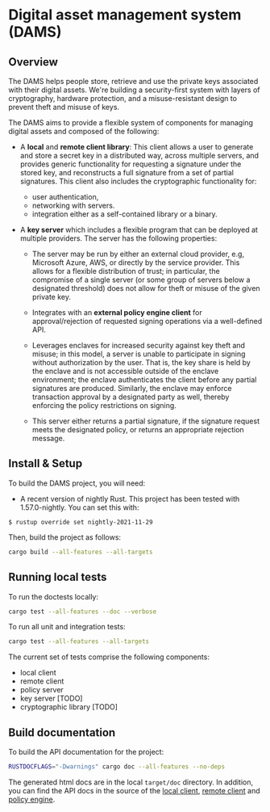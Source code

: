 # Digital asset management system (DAMS)

## Overview

The DAMS helps people store, retrieve and use the private keys associated with their digital assets. We're building a security-first system with layers of cryptography, hardware protection, and a misuse-resistant design to prevent theft and misuse of keys. 

The DAMS aims to provide a flexible system of components for managing digital assets and composed of the following:

* A **local** and **remote client library**: This client allows a user to generate and store a secret key in a distributed way, across multiple servers, and provides generic functionality for requesting a signature under the stored key, and reconstructs a full signature from a set of partial signatures. This client also includes the cryptographic functionality for:
    * user authentication,
    * networking with servers.
    * integration either as a self-contained library or a binary.

* A **key server** which includes a flexible program that can be deployed at multiple providers. The server has the following properties:

    * The server may be run by either an external cloud provider, e.g, Microsoft Azure, AWS, or directly by the service provider. This allows for a flexible distribution of trust; in particular, the compromise of a single server (or some group of servers below a designated threshold) does not allow for theft or misuse of the given private key.

    * Integrates with an **external policy engine client** for approval/rejection of requested signing operations via a well-defined API.

    * Leverages enclaves for increased security against key theft and misuse; in this model, a server is unable to participate in signing without authorization by the user. That is, the key share is held by the enclave and is not accessible outside of the enclave environment; the enclave authenticates the client before any partial signatures are produced. Similarly, the enclave may enforce transaction approval by a designated party as well, thereby enforcing the policy restrictions on signing.

    * This server either returns a partial signature, if the signature request meets the designated policy, or returns an appropriate rejection message. 


## Install & Setup

To build the DAMS project, you will need: 

  - A recent version of nightly Rust. This project has been tested with 1.57.0-nightly. You can set this with:
  ```
  $ rustup override set nightly-2021-11-29
  ```

Then, build the project as follows:

```bash
cargo build --all-features --all-targets
```

## Running local tests

To run the doctests locally:

```bash
cargo test --all-features --doc --verbose
```

To run all unit and integration tests:

```bash
cargo test --all-features --all-targets
```

The current set of tests comprise the following components:
* local client
* remote client
* policy server
* key server [TODO]
* cryptographic library [TODO]

## Build documentation

To build the API documentation for the project:

```bash
RUSTDOCFLAGS="-Dwarnings" cargo doc --all-features --no-deps
```

The generated html docs are in the local `target/doc` directory. In addition, you can find the API docs in the source of the [local client](https://github.com/boltlabs-inc/key-mgmt/blob/main/src/local_client.rs), [remote client](https://github.com/boltlabs-inc/key-mgmt/blob/main/src/remote_client.rs) and [policy engine](https://github.com/boltlabs-inc/key-mgmt/blob/main/src/policy_engine.rs).